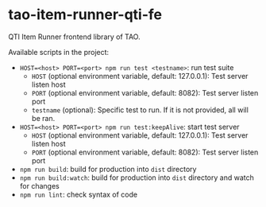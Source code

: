 # tao-item-runner-qti-fe

QTI Item Runner frontend library of TAO.

Available scripts in the project:

- `HOST=<host> PORT=<port> npm run test <testname>`: run test suite
  - `HOST` (optional environment variable, default: 127.0.0.1): Test server listen host
  - `PORT` (optional environment variable, default: 8082): Test server listen port
  - `testname` (optional): Specific test to run. If it is not provided, all will be ran.
- `HOST=<host> PORT=<port> npm run test:keepAlive`: start test server
  - `HOST` (optional environment variable, default: 127.0.0.1): Test server listen host
  - `PORT` (optional environment variable, default: 8082): Test server listen port
- `npm run build`: build for production into `dist` directory
- `npm run build:watch`: build for production into `dist` directory and watch for changes
- `npm run lint`: check syntax of code
